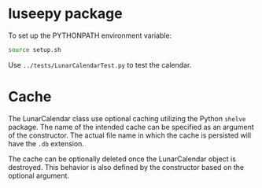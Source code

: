 # luseepy package

To set up the PYTHONPATH environment variable:

```bash
source setup.sh
```

Use ```../tests/LunarCalendarTest.py``` to test the calendar.

# Cache

The LunarCalendar class use optional caching utilizing the Python ```shelve```
package. The name of the intended cache can be specified as an argument
of the constructor. The actual file name in which the cache is persisted
will have the ```.db``` extension.

The cache can be optionally deleted once the LunarCalendar object
is destroyed. This behavior is also defined by the constructor based
on the optional argument.
